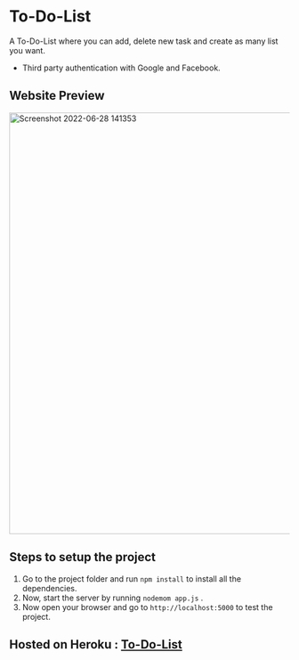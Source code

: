 # To-Do-List
A To-Do-List where you can add, delete new task and create as many list you want.
- Third party authentication with Google and Facebook.

## Website Preview
<img width="757" alt="Screenshot 2022-06-28 141353" src="https://user-images.githubusercontent.com/81186992/176136530-0b2cb52e-7241-47a5-aea2-cfcca5dc3c17.png">


## Steps to setup the project
1. Go to the project folder and run `npm install` to install all the dependencies.
2. Now, start the server by running `nodemom app.js` .
3. Now open your browser and go to `http://localhost:5000` to test the project.

## Hosted on Heroku : [To-Do-List](https://limitless-ridge-35510.herokuapp.com/)
